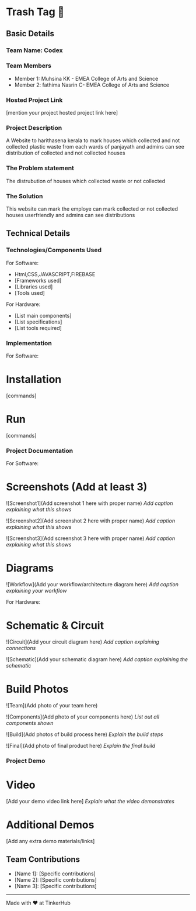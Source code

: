 # Trash Tag 🎯


## Basic Details
### Team Name: Codex


### Team Members
- Member 1: Muhsina KK - EMEA College of Arts and Science
- Member 2: fathima Nasrin C- EMEA College of Arts and Science

### Hosted Project Link
[mention your project hosted project link here]

### Project Description
A Website to harithasena kerala to mark houses which collected and not collected plastic waste from each wards of panjayath and admins can see distribution of collected and not collected houses

### The Problem statement
The distrubution of houses which collected waste or not collected

### The Solution
This website can mark the employe can mark collected or not collected houses userfriendly and admins can see distributions

## Technical Details
### Technologies/Components Used
For Software:
- Html,CSS,JAVASCRIPT,FIREBASE
- [Frameworks used]
- [Libraries used]
- [Tools used]

For Hardware:
- [List main components]
- [List specifications]
- [List tools required]

### Implementation
For Software:
# Installation
[commands]

# Run
[commands]

### Project Documentation
For Software:

# Screenshots (Add at least 3)
![Screenshot1](Add screenshot 1 here with proper name)
*Add caption explaining what this shows*

![Screenshot2](Add screenshot 2 here with proper name)
*Add caption explaining what this shows*

![Screenshot3](Add screenshot 3 here with proper name)
*Add caption explaining what this shows*

# Diagrams
![Workflow](Add your workflow/architecture diagram here)
*Add caption explaining your workflow*

For Hardware:

# Schematic & Circuit
![Circuit](Add your circuit diagram here)
*Add caption explaining connections*

![Schematic](Add your schematic diagram here)
*Add caption explaining the schematic*

# Build Photos
![Team](Add photo of your team here)


![Components](Add photo of your components here)
*List out all components shown*

![Build](Add photos of build process here)
*Explain the build steps*

![Final](Add photo of final product here)
*Explain the final build*

### Project Demo
# Video
[Add your demo video link here]
*Explain what the video demonstrates*

# Additional Demos
[Add any extra demo materials/links]

## Team Contributions
- [Name 1]: [Specific contributions]
- [Name 2]: [Specific contributions]
- [Name 3]: [Specific contributions]

---
Made with ❤️ at TinkerHub
